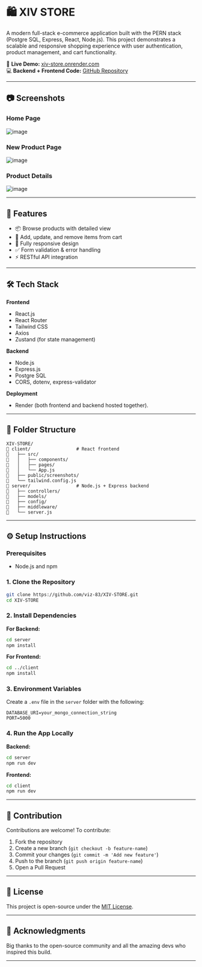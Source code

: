 # 🛍️ XIV STORE

A modern full-stack e-commerce application built with the PERN stack (Postgre SQL, Express, React, Node.js). This project demonstrates a scalable and responsive shopping experience with user authentication, product management, and cart functionality.

🔗 **Live Demo:** [xiv-store.onrender.com](https://xiv-store.onrender.com)  
💻 **Backend + Frontend Code:** [GitHub Repository](https://github.com/viz-83/XIV-STORE)

---

## 📷 Screenshots

### Home Page
![image](https://github.com/user-attachments/assets/fcb59137-05ca-480f-8634-9922922be4bc)



### New Product Page
![image](https://github.com/user-attachments/assets/8930e749-b0c0-4acd-a710-340df772c6af)


### Product Details
![image](https://github.com/user-attachments/assets/15d2909c-f468-453f-b920-2f6a35e59c80)


---

## 🚀 Features

- 📦 Browse products with detailed view
- 🛒 Add, update, and remove items from cart
- 📱 Fully responsive design
- ✅ Form validation & error handling
- ⚡ RESTful API integration

---

## 🛠️ Tech Stack

**Frontend**
- React.js
- React Router
- Tailwind CSS
- Axios
- Zustand (for state management)

**Backend**
- Node.js
- Express.js
- Postgre SQL
- CORS, dotenv, express-validator

**Deployment**
- Render (both frontend and backend hosted together).

---

## 📁 Folder Structure

```
XIV-STORE/
🔺 client/                 # React frontend
🔺   ├── src/
🔺   │   ├── components/
🔺   │   ├── pages/
🔺   │   └── App.js
🔺   ├── public/screenshots/
🔺   └── tailwind.config.js
🔺 server/                 # Node.js + Express backend
🔺   ├── controllers/
🔺   ├── models/
🔺   ├── config/
🔺   ├── middleware/
🔺   └── server.js
```

---

## ⚙️ Setup Instructions

### Prerequisites

- Node.js and npm

### 1. Clone the Repository

```bash
git clone https://github.com/viz-83/XIV-STORE.git
cd XIV-STORE
```

### 2. Install Dependencies

**For Backend:**

```bash
cd server
npm install
```

**For Frontend:**

```bash
cd ../client
npm install
```

### 3. Environment Variables

Create a `.env` file in the `server` folder with the following:

```env
DATABASE_URI=your_mongo_connection_string
PORT=5000
```

### 4. Run the App Locally

**Backend:**

```bash
cd server
npm run dev
```

**Frontend:**

```bash
cd client
npm run dev
```

---

## 🤝 Contribution

Contributions are welcome! To contribute:

1. Fork the repository
2. Create a new branch (`git checkout -b feature-name`)
3. Commit your changes (`git commit -m 'Add new feature'`)
4. Push to the branch (`git push origin feature-name`)
5. Open a Pull Request

---

## 📄 License

This project is open-source under the [MIT License](LICENSE).

---

## 🙌 Acknowledgments

Big thanks to the open-source community and all the amazing devs who inspired this build.

---

